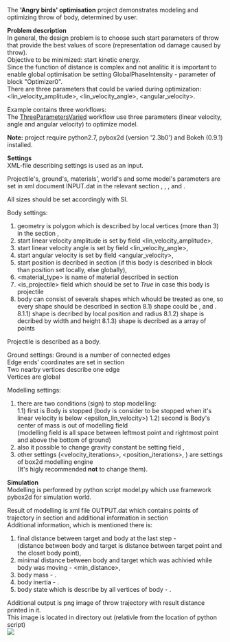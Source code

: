 The **'Angry birds' optimisation** project demonstrates modeling and optimizing throw of body, determined by user.

**Problem description**   
In general, the design problem is to choose such start parameters of throw that provide the best values of score (representation od damage caused by throw).   
Objective to be minimized: start kinetic energy.   
Since the function of distance is complex and not analitic it is important to enable global optimisation be setting GlobalPhaseIntensity - parameter of block "Optimizer0".   
There are three parameters that could be varied during optimization: <lin\_velocity\_amplitude>, <lin\_velocity\_angle>, <angular\_velocity>.   

Example contains three workflows:   
The [ThreeParametersVaried](./ThreeParametersVaries.p7wf) workflow use three parameters (linear velocity, angle and angular velocity) to optimize model.   

**Note:** project require python2.7, pybox2d (version '2.3b0') and Bokeh (0.9.1) installed.

**Settings**   
XML-file describing settings is used as an input.

Projectile's, ground's, materials', world's and some model's parameters are set in xml document INPUT.dat in the relevant section <projectile>, <ground>, <materials>,  <blocks> and <model>.   

All sizes should be set accordingly with SI.   

Body settings:
1) geometry is polygon which is described by local vertices (more than 3) in the section <geometry>,   
2) start linear velocity amplitude is set by field <lin\_velocity\_amplitude>,   
3) start linear velocity angle is set by field <lin\_velocity\_angle>,   
4) start angular velocity is set by field <angular\_velocity>,   
5) start position is decribed in section <position>
   (if this body is described in block than position set locally, else globally),   
6) <material\_type> is name of material described in section <materials>
7) <is\_projectile> field which should be set to _True_ in case this body is projectile
8) body can consist of severals shapes which whould be treated as one, so every shape should be described in section <shape>
8.1) shape could be <circle>, <rectangle> and <polygon>.
8.1.1) <circle> shape is decribed by local position <position> and radius <radius>
8.1.2) <rectangle> shape is decribed by width <width> and height <height>
8.1.3) <polygon> shape is decribed as a array of points <point>

     


Projectile is described as a body.

Ground settings:
Ground is a number of connected edges   
Edge ends' coordinates are set in section <vertices>   
Two nearby vertices describe one edge   
Vertices are global   

Modelling settings:   
1) there are two conditions (sign) to stop modelling:   
   1.1) first is Body is stopped
        (body is consider to be stopped when it's linear velocity is below <epsilon\_lin\_velocity>)
   1.2) second is Body's center of mass is out of modelling field      
        (modelling field is all space between leftmost point and rightmost point and above the bottom of ground)   
2) also it possible to change gravity constant be setting field <g>,   
3) other settings (<velocity\_iterations>, <position\_iterations>, <hz>) are settings of box2d modelling engine   
   (It's higly recommended **not** to change them).   

**Simulation**   
Modelling is performed by python script model.py which use framework pybox2d for simulation world.   

Result of modelling is xml file OUTPUT.dat which contains points of trajectory in section <field> and additional information in section <result>   
Additional information, which is mentioned there is:   
1) final distance between target and body at the last step - <distance>   
   (distance between body and target is distance between target point and the closet body point),   
2) minimal distance between body and target which was achivied while body was moving - <min\_distance>,   
3) body mass - <mass>.   
4) body inertia - <inertia>.   
5) body state which is describe by all vertices of body - <body>.   

Additional output is png image of throw trajectory with result distance printed in it.   
This image is located in directory out (relativle from the location of python script)   
![](./doc/img/img0.png)

